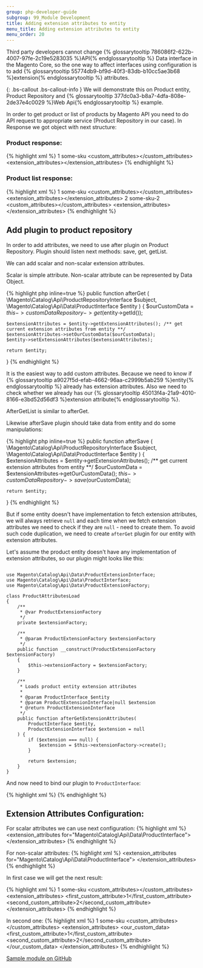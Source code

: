 ```yaml
---
group: php-developer-guide
subgroup: 99_Module Development
title: Adding extension attributes to entity
menu_title: Adding extension attributes to entity
menu_order: 20
---
```


Third party developers cannot change {% glossarytooltip 786086f2-622b-4007-97fe-2c19e5283035 %}API{% endglossarytooltip %} Data interface in the Magento Core, so the one way to affect interfaces
using configuration is to add {% glossarytooltip 55774db9-bf9d-40f3-83db-b10cc5ae3b68 %}extension{% endglossarytooltip %} attributes.

{: .bs-callout .bs-callout-info }
We will demonstrate this on Product entity, Product Repository and {% glossarytooltip 377dc0a3-b8a7-4dfa-808e-2de37e4c0029 %}Web Api{% endglossarytooltip %} example.


In order to get product or list of products by Magento API you need to do API request to appropriate service (Product Repository in our case).
In Response we got object with next structure:

### Product response:

{% highlight xml %}
<product>
    <id>1</id>
    <sku>some-sku</sku>
    <custom_attributes><!-- Custom Attributes Data --></custom_attributes>
    <extension_attributes><!-- Here should we add extension attributes data --></extension_attributes>
</product>
{% endhighlight %}

### Product list response:

{% highlight xml %}
<products>
    <item>
        <id>1</id>
        <sku>some-sku</sku>
        <custom_attributes><!-- Custom Attributes Data --></custom_attributes>
        <extension_attributes><!-- Here should we add extension attributes data --></extension_attributes>
    </item>
    <item>
        <id>2</id>
        <sku>some-sku-2</sku>
        <custom_attributes><!-- Custom Attributes Data --></custom_attributes>
        <extension_attributes><!-- Here should we add extension attributes data --></extension_attributes>
    </item>
</products>
{% endhighlight %}

## Add plugin to product repository

In order to add attributes, we need to use after plugin on Product Repository.
Plugin should listen next methods: save, get, getList.

We can add scalar and non-scalar extension attributes.

<div class="bs-callout bs-callout-info" id="other-component-types" markdown="1">
Scalar is simple attribute.
Non-scalar attribute can be represented by Data Object.
</div>

{% highlight php inline=true %}
public function afterGet
(
    \Magento\Catalog\Api\ProductRepositoryInterface $subject,
    \Magento\Catalog\Api\Data\ProductInterface $entity
) {
    $ourCustomData = $this->customDataRepository->get($entity->getId());

    $extensionAttributes = $entity->getExtensionAttributes(); /** get current extension attributes from entity **/
    $extensionAttributes->setOurCustomData($ourCustomData);
    $entity->setExtensionAttributes($extensionAttributes);

    return $entity;
}
{% endhighlight %}

It is the easiest way to add custom attributes. Because we need to know if {% glossarytooltip a9027f5d-efab-4662-96aa-c2999b5ab259 %}entity{% endglossarytooltip %} already has extension attributes.
Also we need to check whether we already has our {% glossarytooltip 45013f4a-21a9-4010-8166-e3bd52d56df3 %}extension attribute{% endglossarytooltip %}.

AfterGetList is similar to afterGet.

Likewise afterSave plugin should take data from entity and do some manipulations:

{% highlight php inline=true %}
public function afterSave
(
    \Magento\Catalog\Api\ProductRepositoryInterface $subject,
    \Magento\Catalog\Api\Data\ProductInterface $entity
) {
    $extensionAttributes = $entity->getExtensionAttributes(); /** get current extension attributes from entity **/
    $ourCustomData = $extensionAttributes->getOurCustomData();
    $this->customDataRepository->save($ourCustomData);

    return $entity;
}
{% endhighlight %}

But if some entity doesn't have implementation to fetch extension attributes, we will always retrieve `null` and each time when we fetch extension attributes we need to check if they are `null` - need to create them. To avoid such code duplication, we need to create `afterGet` plugin for our entity with extension attributes.

Let's assume the product entity doesn't have any implementation of extension attributes, so our plugin might looks like this:

``` php?start_inline=1

use Magento\Catalog\Api\Data\ProductExtensionInterface;
use Magento\Catalog\Api\Data\ProductInterface;
use Magento\Catalog\Api\Data\ProductExtensionFactory;

class ProductAttributesLoad
{
    /**
     * @var ProductExtensionFactory
     */
    private $extensionFactory;

    /**
     * @param ProductExtensionFactory $extensionFactory
     */
    public function __construct(ProductExtensionFactory $extensionFactory)
    {
        $this->extensionFactory = $extensionFactory;
    }

    /**
     * Loads product entity extension attributes
     *
     * @param ProductInterface $entity
     * @param ProductExtensionInterface|null $extension
     * @return ProductExtensionInterface
     */
    public function afterGetExtensionAttributes(
        ProductInterface $entity,
        ProductExtensionInterface $extension = null
    ) {
        if ($extension === null) {
            $extension = $this->extensionFactory->create();
        }

        return $extension;
    }
}

```

And now need to bind our plugin to `ProductInterface`:

{% highlight xml %}
<config xmlns:xsi="http://www.w3.org/2001/XMLSchema-instance" xsi:noNamespaceSchemaLocation="urn:magento:framework:ObjectManager/etc/config.xsd">
    <type name="Magento\Catalog\Api\Data\ProductInterface">
        <plugin name="ProductExtensionAttributeOperations" type="Magento\Catalog\Plugin\ProductAttributesLoad"/>
    </type>
</config>
{% endhighlight %}

## Extension Attributes Configuration:

For scalar attributes we can use next configuration:
{% highlight xml %}
<config xmlns:xsi="http://www.w3.org/2001/XMLSchema-instance" xsi:noNamespaceSchemaLocation="urn:magento:framework:Api/etc/extension_attributes.xsd">
    <extension_attributes for="Magento\Catalog\Api\Data\ProductInterface">
        <attribute code="first_custom_attribute" type="Magento\SomeModule\Api\Data\CustomDataInterface" />
        <attribute code="second_custom_attribute" type="Magento\SomeModule\Api\Data\CustomDataInterface" />
    </extension_attributes>
</config>
{% endhighlight %}

For non-scalar attributes:
{% highlight xml %}
<config xmlns:xsi="http://www.w3.org/2001/XMLSchema-instance" xsi:noNamespaceSchemaLocation="urn:magento:framework:Api/etc/extension_attributes.xsd">
    <extension_attributes for="Magento\Catalog\Api\Data\ProductInterface">
        <attribute code="our_custom_data" type="Magento\SomeModule\Api\Data\CustomDataInterface[]" />
    </extension_attributes>
</config>
{% endhighlight %}

In first case we will get the next result:

{% highlight xml %}
<product>
    <id>1</id>
    <sku>some-sku</sku>
    <custom_attributes><!-- Custom Attributes Data --></custom_attributes>
    <extension_attributes>
        <first_custom_attribute>1</first_custom_attribute>
        <second_custom_attribute>2</second_custom_attribute>
    </extension_attributes>
</product>
{% endhighlight %}

In second one:
{% highlight xml %}
<product>
    <id>1</id>
    <sku>some-sku</sku>
    <custom_attributes><!-- Custom Attributes Data --></custom_attributes>
    <extension_attributes>
        <our_custom_data>
            <first_custom_attribute>1</first_custom_attribute>
            <second_custom_attribute>2</second_custom_attribute>
        </our_custom_data>
    </extension_attributes>
</product>
{% endhighlight %}

[Sample module on GitHub](https://github.com/magento/magento2-samples/tree/master/sample-external-links)
